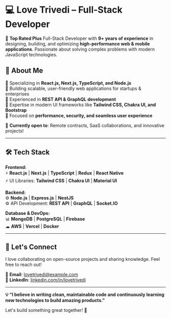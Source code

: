 
# 💻 Love Trivedi – Full-Stack Developer

🚀 **Top Rated Plus** Full-Stack Developer with **9+ years of experience** in designing, building, and optimizing **high-performance web & mobile applications**. Passionate about solving complex problems with modern JavaScript technologies.

## 🚀 About Me

🔹 Specializing in **React.js, Next.js, TypeScript, and Node.js**  
🔹 Building scalable, user-friendly web applications for startups & enterprises  
🔹 Experienced in **REST API & GraphQL development**  
🔹 Expertise in modern UI frameworks like **Tailwind CSS, Chakra UI, and Bootstrap**  
🔹 Focused on **performance, security, and seamless user experience**

📌 **Currently open to**: Remote contracts, SaaS collaborations, and innovative projects!

----------

## 🛠️ Tech Stack

**Frontend:**  
⚡ **React.js** | **Next.js** | **TypeScript** | **Redux** | **React Native**  
⚡ UI Libraries: **Tailwind CSS** | **Chakra UI** | **Material UI**

**Backend:**  
⚙️ **Node.js** | **Express.js** | **NestJS**  
⚙️ API Development: **REST API** | **GraphQL** | **Socket.IO**

**Database & DevOps:**  
📊 **MongoDB** | **PostgreSQL** | **Firebase**  
☁ **AWS** | **Vercel** | **Docker**



----------

## 🚀 Let's Connect

I love collaborating on open-source projects and sharing knowledge. Feel free to reach out!

📧 **Email**: lovetrivedi@example.com  
💼 **LinkedIn**: [linkedin.com/in/lovetrivedi](https://linkedin.com/in/lovetrivedi)  

----------

**💡 “I believe in writing clean, maintainable code and continuously learning new technologies to build amazing products.”**

Let's build something great together! 🚀
